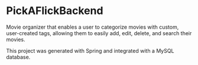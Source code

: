 # PickAFlickBackend

Movie organizer that enables a user to categorize movies with custom, user-created tags, allowing them to easily add, edit, delete, and search their movies.  

This project was generated with Spring and integrated with a MySQL database.
